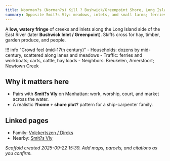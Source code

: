 ```yaml
---
title: Noorman?s (Norman?s) Kill ? Bushwick/Greenpoint Shore, Long Island
summary: Opposite Smit?s Vly: meadows, inlets, and small farms; ferries and skiffs cross daily.
---
```


A **low, watery fringe** of creeks and inlets along the Long Island side of the East River (later **Bushwick Inlet / Greenpoint**). Skiffs cross for hay, timber, garden produce, and people.

!!! info "Crowd feel (mid-17th century)"
    - Households: dozens by mid-century, scattered along lanes and meadows
    - Traffic: ferries and workboats; carts, cattle, hay loads
    - Neighbors: Breukelen, Amersfoort; Newtown Creek

## Why it matters here
- Pairs with **Smit?s Vly** on Manhattan: work, worship, court, and market across the water.
- A realistic **?home + shore plot?** pattern for a ship-carpenter family.

## Linked pages
- Family: [Volckertszen / Dircks](../families/volckertszen-dircks.md)
- Nearby: [Smit?s Vly](../places/smits-vly.md)

*Scaffold created 2025-09-22 15:39. Add maps, parcels, and citations as you confirm.*
